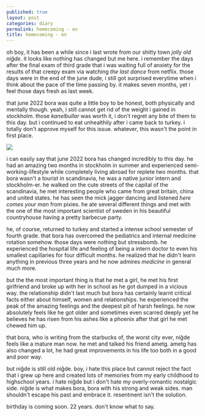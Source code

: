 ```yaml
---
published: true
layout: post
categories: diary
permalink: homecoming - en
title: homecoming - en
---
```

<!--- <audio controls>
  <source src="https://open.spotify.com/track/0IedgQjjJ8Ad4B3UDQ5Lyn?si=e7f8d7df83484197" />
</audio> --->

<!--- <iframe style="border-radius:12px" src="https://open.spotify.com/embed/track/0IedgQjjJ8Ad4B3UDQ5Lyn?utm_source=generator" width="100%" height="352" frameBorder="0" allowfullscreen="" allow="autoplay; clipboard-write; encrypted-media; fullscreen; picture-in-picture" loading="lazy"></iframe> --->

oh boy, it has been a while since i last wrote from our shitty town _jolly old niğde_. it looks like nothing has changed but me here. i remember the days after the final exam of third grade that i was waiting full of anxiety for the results of that creepy exam via watching _the last dance_ from netflix. those days were in the end of the june dude, i still got surprised everytime when i think about the pace of the time passing by. it makes seven months, yet i feel those days fresh as last week.

that june 2022 bora was quite a little boy to be honest, both physically and mentally though. yeah, i still cannot get rid of the weight i gained in stockholm. those _kanelbullar_ was worth it, i don't regret any bite of them to this day. but i continued to eat unhealthily after i came back to turkey. i totally don't approve myself for this issue. whatever, this wasn't the point in first place.

![]({{site.baseurl}}/images/area51.jpg)

i can easily say that june 2022 bora has changed incredibly to this day. he had an amazing two months in stockholm in summer and experienced semi-working-lifestyle while completely living abroad for replete two months. that bora wasn't a tourist in scandinavia, he was a native junior intern and stockholm-er. he walked on the cute streets of the capital of the scandinavia, he met interesting people who came from great britain, china and united states. he has seen the mick jagger dancing and listened _here comes your man_ from pixies. he ate several different things and met with the one of the most important scientist of sweden in his beautiful countryhouse having a pretty barbecue party. 

he, of course, returned to turkey and started a intense school semester of fourth grade. that bora has overcomed the pediatrics and internal medicine rotation somehow. those days were nothing but stressbomb. he experienced the hospital life and feeling of being a intern doctor to even his smallest capillaries for four difficult months. he realized that he didn't learn anything in previous three years and he now admires _medicine_ in general much more.

but the the most important thing is that he met a girl, he met his first girlfriend and broke up with her in school as he got dumped in a vicious way. the relationship didn't last much but bora has certainly learnt critical facts either about himself, women and relationships. he experienced the peak of the amazing feelings and the deepest pit of harsh feelings. he now absolutely feels like he got older and sometimes even scarred deeply yet he believes he has risen from his ashes like a phoenix after that girl he met chewed him up.

that bora, who is writing from the starbucks of, the worst city ever, niğde feels like a mature man now. he met and talked his friend ametg. ametg has also changed a lot, he had great improvements in his life too both in a good and poor way. 

but niğde is still old niğde. boy, i hate this place but cannot reject the fact that i grew up here and created lots of memories from my early childhood to highschool years. i hate niğde but i don't hate my overly-romantic nostalgic side. niğde is what makes bora, bora with his strong and weak sides. man shouldn't escape his past and embrace it. resentment isn't the solution.

birthday is coming soon. 22 years. don't know what to say. 
